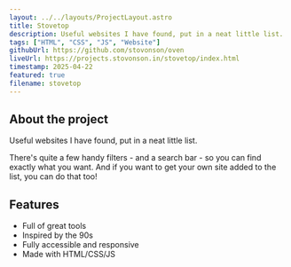 ```yaml
---
layout: ../../layouts/ProjectLayout.astro
title: Stovetop
description: Useful websites I have found, put in a neat little list.
tags: ["HTML", "CSS", "JS", "Website"]
githubUrl: https://github.com/stovonson/oven
liveUrl: https://projects.stovonson.in/stovetop/index.html
timestamp: 2025-04-22
featured: true
filename: stovetop
---
```


## About the project

Useful websites I have found, put in a neat little list.

There's quite a few handy filters - and a search bar - so you can find exactly what you want. And if you want to get your own site added to the list, you can do that too!

## Features

- Full of great tools
- Inspired by the 90s
- Fully accessible and responsive
- Made with HTML/CSS/JS